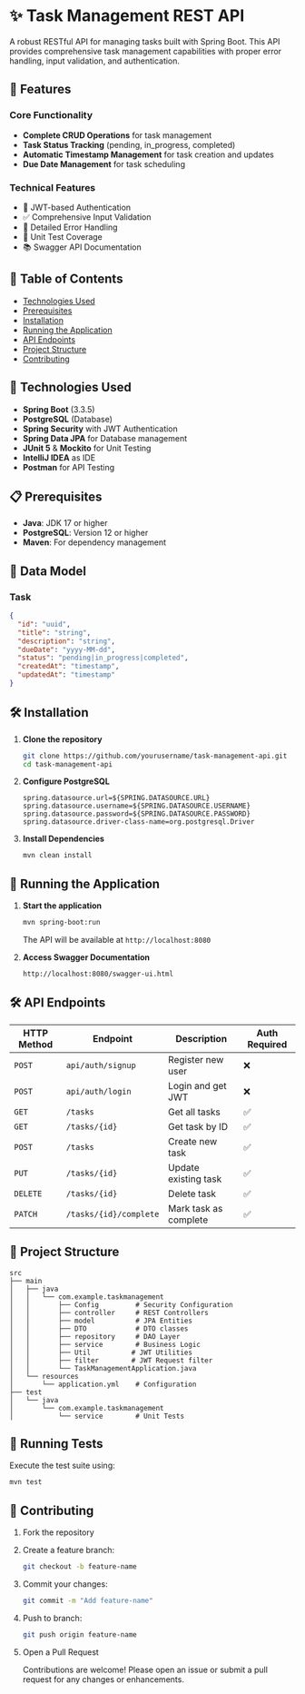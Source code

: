 # ✨ Task Management REST API

A robust RESTful API for managing tasks built with Spring Boot. This API provides comprehensive task management capabilities with proper error handling, input validation, and authentication.

## 🚀 Features

### Core Functionality
- **Complete CRUD Operations** for task management
- **Task Status Tracking** (pending, in_progress, completed)
- **Automatic Timestamp Management** for task creation and updates
- **Due Date Management** for task scheduling

### Technical Features
- 🔐 JWT-based Authentication
- ✅ Comprehensive Input Validation
- 📝 Detailed Error Handling
- 🧪 Unit Test Coverage
- 📚 Swagger API Documentation

## 📑 Table of Contents

- [Technologies Used](#-technologies-used)
- [Prerequisites](#-prerequisites)
- [Installation](#-installation)
- [Running the Application](#-running-the-application)
- [API Endpoints](#%EF%B8%8F-api-endpoints)
- [Project Structure](#-project-structure)
- [Contributing](#-contributing)

## 🔧 Technologies Used

- **Spring Boot** (3.3.5)
- **PostgreSQL** (Database)
- **Spring Security** with JWT Authentication
- **Spring Data JPA** for Database management
- **JUnit 5** & **Mockito** for Unit Testing
- **IntelliJ IDEA** as IDE
- **Postman** for API Testing

## 📋 Prerequisites

- **Java**: JDK 17 or higher
- **PostgreSQL**: Version 12 or higher
- **Maven**: For dependency management

## 💾 Data Model

### Task
```json
{
  "id": "uuid",
  "title": "string",
  "description": "string",
  "dueDate": "yyyy-MM-dd",
  "status": "pending|in_progress|completed",
  "createdAt": "timestamp",
  "updatedAt": "timestamp"
}
```

## 🛠️ Installation

1. **Clone the repository**
   ```bash
   git clone https://github.com/yourusername/task-management-api.git
   cd task-management-api
   ```

2. **Configure PostgreSQL**
   ```properties
   spring.datasource.url=${SPRING.DATASOURCE.URL}
   spring.datasource.username=${SPRING.DATASOURCE.USERNAME}
   spring.datasource.password=${SPRING.DATASOURCE.PASSWORD}
   spring.datasource.driver-class-name=org.postgresql.Driver
   ```

3. **Install Dependencies**
   ```bash
   mvn clean install
   ```

## 🚦 Running the Application

1. **Start the application**
   ```bash
   mvn spring-boot:run
   ```
   The API will be available at `http://localhost:8080`

2. **Access Swagger Documentation**
   ```
   http://localhost:8080/swagger-ui.html
   ```

## 🛠️ API Endpoints

| HTTP Method | Endpoint                | Description              | Auth Required |
|-------------|------------------------|--------------------------|---------------|
| `POST`      | `api/auth/signup`      | Register new user        | ❌            |
| `POST`      | `api/auth/login`       | Login and get JWT       | ❌            |
| `GET`       | `/tasks`               | Get all tasks           | ✅            |
| `GET`       | `/tasks/{id}`          | Get task by ID          | ✅            |
| `POST`      | `/tasks`               | Create new task         | ✅            |
| `PUT`       | `/tasks/{id}`          | Update existing task    | ✅            |
| `DELETE`    | `/tasks/{id}`          | Delete task             | ✅            |
| `PATCH`     | `/tasks/{id}/complete` | Mark task as complete   | ✅            |

## 📁 Project Structure

```
src
├── main
│   ├── java
│   │   └── com.example.taskmanagement
│   │       ├── Config         # Security Configuration
│   │       ├── controller     # REST Controllers
│   │       ├── model          # JPA Entities
│   │       ├── DTO            # DTO classes
│   │       ├── repository     # DAO Layer
│   │       ├── service        # Business Logic
│   │       ├── Util          # JWT Utilities
│   │       ├── filter        # JWT Request filter
│   │       └── TaskManagementApplication.java
│   └── resources
│       └── application.yml    # Configuration
├── test
│   └── java
│       └── com.example.taskmanagement
│           └── service        # Unit Tests
```

## 🧪 Running Tests

Execute the test suite using:
```bash
mvn test
```

## 🤝 Contributing

1. Fork the repository
2. Create a feature branch:
   ```bash
   git checkout -b feature-name
   ```
3. Commit your changes:
   ```bash
   git commit -m "Add feature-name"
   ```
4. Push to branch:
   ```bash
   git push origin feature-name
   ```
5. Open a Pull Request

   Contributions are welcome! Please open an issue or submit a pull request for any changes or enhancements.


